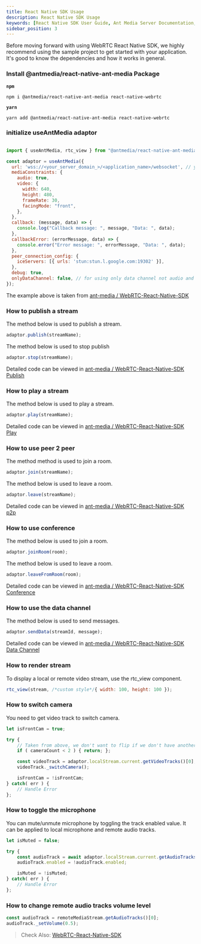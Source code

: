 ```yaml
---
title: React Native SDK Usage
description: React Native SDK Usage 
keywords: [React Native SDK User Guide, Ant Media Server Documentation, Ant Media Server Tutorials]
sidebar_position: 3
---
```


Before moving forward with using WebRTC React Native SDK, we highly recommend using the sample project to get started with your application. It's good to know the dependencies and how it works in general.

### Install @antmedia/react-native-ant-media Package

**```npm```**

```shell
npm i @antmedia/react-native-ant-media react-native-webrtc
```

**```yarn```**

```shell
yarn add @antmedia/react-native-ant-media react-native-webrtc
```

### initialize useAntMedia adaptor


```js

import { useAntMedia, rtc_view } from "@antmedia/react-native-ant-media";

const adaptor = useAntMedia({
  url: 'wss://<your_server_domain_>/<application_name>/websocket', // your web socket server URL
  mediaConstraints: {
    audio: true,
    video: {
      width: 640,
      height: 480,
      frameRate: 30,
      facingMode: "front",
    },
  },
  callback: (message, data) => {
    console.log("Callback message: ", message, "Data: ", data);
  },
  callbackError: (errorMessage, data) => {
    console.error("Error message: ", errorMessage, "Data: ", data);
  },
  peer_connection_config: {
    iceServers: [{ urls: 'stun:stun.l.google.com:19302' }],
  },
  debug: true,
  onlyDataChannel: false, // for using only data channel not audio and video
});

```
    

The example above is taken from [ant-media / WebRTC-React-Native-SDK](https://github.com/ant-media/WebRTC-React-Native-SDK/blob/main/samples/publish/src/App.tsx)

### How to publish a stream

The method below is used to publish a stream.

```js    
adaptor.publish(streamName);
```
    
    

The method below is used to stop publish

```js 
adaptor.stop(streamName);
```
    
    

Detailed code can be viewed in [ant-media / WebRTC-React-Native-SDK Publish](https://github.com/ant-media/WebRTC-React-Native-SDK/blob/main/samples/publish/src/App.tsx)

### How to play a stream

The method below is used to play a stream.

```js
adaptor.play(streamName);
```
    
Detailed code can be viewed in [ant-media / WebRTC-React-Native-SDK Play](https://github.com/ant-media/WebRTC-React-Native-SDK/blob/main/samples/play/src/Play.tsx)

### How to use peer 2 peer

The method method is used to join a room.

```js
adaptor.join(streamName);
```
    
    

The method below is used to leave a room.

```js
adaptor.leave(streamName);
```
    

Detailed code can be viewed in [ant-media / WebRTC-React-Native-SDK p2p](https://github.com/ant-media/WebRTC-React-Native-SDK/blob/main/samples/peer/src/Peer.tsx)

### How to use conference

The method below is used to join a room.

```js
adaptor.joinRoom(room);
```
    
    

The method below is used to leave a room.

```js
adaptor.leaveFromRoom(room);
```
    
Detailed code can be viewed in [ant-media / WebRTC-React-Native-SDK Conference](https://github.com/ant-media/WebRTC-React-Native-SDK/blob/main/samples/conference/src/conference.tsx)

### How to use the data channel

The method below is used to send messages.

```js
adaptor.sendData(streamId, message);
```
    
Detailed code can be viewed in [ant-media / WebRTC-React-Native-SDK Data Channel](https://github.com/ant-media/WebRTC-React-Native-SDK/blob/develop/samples/DataChannel/src/Chat.tsx)

### How to render stream

To display a local or remote video stream, use the rtc_view component.

```js
rtc_view(stream, /*custom style*/{ width: 100, height: 100 });
```

### How to switch camera

You need to get video track to switch camera.

```js
let isFrontCam = true;

try {
	// Taken from above, we don't want to flip if we don't have another camera.
	if ( cameraCount < 2 ) { return; };

	const videoTrack = adaptor.localStream.current.getVideoTracks()[0];
	videoTrack._switchCamera();

	isFrontCam = !isFrontCam;
} catch( err ) {
	// Handle Error
};
```

### How to toggle the microphone

You can mute/unmute microphone by toggling the track enabled value. It can be applied to local microphone and remote audio tracks.

```js
let isMuted = false;

try {
	const audioTrack = await adaptor.localStream.current.getAudioTracks()[0];
	audioTrack.enabled = !audioTrack.enabled;

	isMuted = !isMuted;
} catch( err ) {
	// Handle Error
};
```

### How to change remote audio tracks volume level

```js
const audioTrack = remoteMediaStream.getAudioTracks()[0];
audioTrack._setVolume(0.5);
```

> Check Also: [WebRTC-React-Native-SDK](https://github.com/ant-media/WebRTC-React-Native-SDK)
